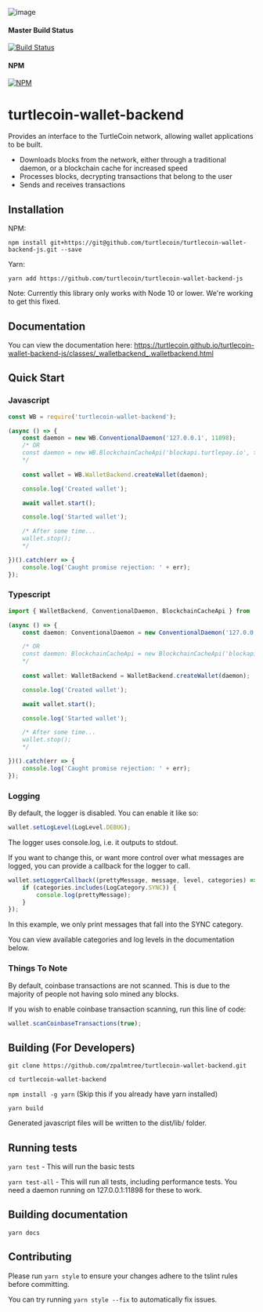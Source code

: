 ![image](https://user-images.githubusercontent.com/34389545/35821974-62e0e25c-0a70-11e8-87dd-2cfffeb6ed47.png)

#### Master Build Status
[![Build Status](https://travis-ci.org/turtlecoin/turtlecoin-wallet-backend-js.svg?branch=master)](https://travis-ci.org/turtlecoin/turtlecoin-wallet-backend-js)

#### NPM
[![NPM](https://nodei.co/npm/turtlecoin-wallet-backend.png?compact=true)](https://npmjs.org/package/turtlecoin-wallet-backend)

# turtlecoin-wallet-backend

Provides an interface to the TurtleCoin network, allowing wallet applications to be built.

* Downloads blocks from the network, either through a traditional daemon, or a blockchain cache for increased speed
* Processes blocks, decrypting transactions that belong to the user
* Sends and receives transactions

## Installation

NPM:

`npm install git+https://git@github.com/turtlecoin/turtlecoin-wallet-backend-js.git --save`

Yarn:

`yarn add https://github.com/turtlecoin/turtlecoin-wallet-backend-js`

Note: Currently this library only works with Node 10 or lower. We're working to get this fixed.

## Documentation

You can view the documentation here:  https://turtlecoin.github.io/turtlecoin-wallet-backend-js/classes/_walletbackend_.walletbackend.html

## Quick Start

### Javascript

```javascript
const WB = require('turtlecoin-wallet-backend');

(async () => {
    const daemon = new WB.ConventionalDaemon('127.0.0.1', 11898);
    /* OR
    const daemon = new WB.BlockchainCacheApi('blockapi.turtlepay.io', true);
    */
    
    const wallet = WB.WalletBackend.createWallet(daemon);

    console.log('Created wallet');

    await wallet.start();

    console.log('Started wallet');

    /* After some time...
    wallet.stop();
    */

})().catch(err => {
    console.log('Caught promise rejection: ' + err);
});
```

### Typescript

```typescript
import { WalletBackend, ConventionalDaemon, BlockchainCacheApi } from 'turtlecoin-wallet-backend';

(async () => {
    const daemon: ConventionalDaemon = new ConventionalDaemon('127.0.0.1', 11898);

    /* OR
    const daemon: BlockchainCacheApi = new BlockchainCacheApi('blockapi.turtlepay.io', true);
    */
    
    const wallet: WalletBackend = WalletBackend.createWallet(daemon);

    console.log('Created wallet');

    await wallet.start();

    console.log('Started wallet');

    /* After some time...
    wallet.stop();
    */

})().catch(err => {
    console.log('Caught promise rejection: ' + err);
});
```

### Logging

By default, the logger is disabled. You can enable it like so:

```javascript
wallet.setLogLevel(LogLevel.DEBUG);
```

The logger uses console.log, i.e. it outputs to stdout.

If you want to change this, or want more control over what messages are logged,
you can provide a callback for the logger to call.

```javascript
wallet.setLoggerCallback((prettyMessage, message, level, categories) => {
    if (categories.includes(LogCategory.SYNC)) {
        console.log(prettyMessage);
    }
});
```

In this example, we only print messages that fall into the SYNC category.

You can view available categories and log levels in the documentation below.

### Things To Note

By default, coinbase transactions are not scanned. This is due to the majority of people not having solo mined any blocks.

If you wish to enable coinbase transaction scanning, run this line of code:

```javascript
wallet.scanCoinbaseTransactions(true);
```

## Building (For Developers)

`git clone https://github.com/zpalmtree/turtlecoin-wallet-backend.git`

`cd turtlecoin-wallet-backend`

`npm install -g yarn` (Skip this if you already have yarn installed)

`yarn build`

Generated javascript files will be written to the dist/lib/ folder.

## Running tests

`yarn test` - This will run the basic tests

`yarn test-all` - This will run all tests, including performance tests.
You need a daemon running on 127.0.0.1:11898 for these to work.

## Building documentation

`yarn docs`

## Contributing

Please run `yarn style` to ensure your changes adhere to the tslint rules before committing.

You can try running `yarn style --fix` to automatically fix issues.
